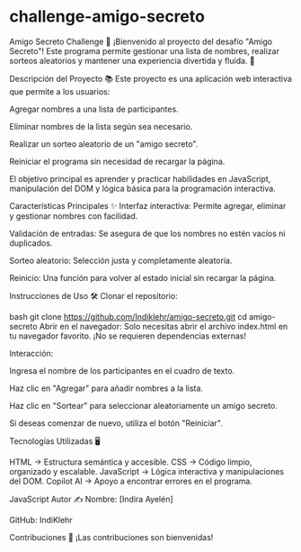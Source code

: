 # challenge-amigo-secreto
Amigo Secreto Challenge 🎁
¡Bienvenido al proyecto del desafío "Amigo Secreto"! Este programa permite gestionar una lista de nombres, realizar sorteos aleatorios y mantener una experiencia divertida y fluida. 🥳

Descripción del Proyecto 📚
Este proyecto es una aplicación web interactiva que permite a los usuarios:

Agregar nombres a una lista de participantes.

Eliminar nombres de la lista según sea necesario.

Realizar un sorteo aleatorio de un "amigo secreto".

Reiniciar el programa sin necesidad de recargar la página.

El objetivo principal es aprender y practicar habilidades en JavaScript, manipulación del DOM y lógica básica para la programación interactiva.

Características Principales ✨
Interfaz interactiva: Permite agregar, eliminar y gestionar nombres con facilidad.

Validación de entradas: Se asegura de que los nombres no estén vacíos ni duplicados.

Sorteo aleatorio: Selección justa y completamente aleatoria.

Reinicio: Una función para volver al estado inicial sin recargar la página.

Instrucciones de Uso 🛠️
Clonar el repositorio:

bash
git clone https://github.com/Indiklehr/amigo-secreto.git
cd amigo-secreto
Abrir en el navegador: Solo necesitas abrir el archivo index.html en tu navegador favorito. ¡No se requieren dependencias externas!

Interacción:

Ingresa el nombre de los participantes en el cuadro de texto.

Haz clic en "Agregar" para añadir nombres a la lista.

Haz clic en "Sortear" para seleccionar aleatoriamente un amigo secreto.

Si deseas comenzar de nuevo, utiliza el botón "Reiniciar".

Tecnologías Utilizadas 🖥️

HTML → Estructura semántica y accesible.
CSS → Código limpio, organizado y escalable.
JavaScript → Lógica interactiva y manipulaciones del DOM.
Copilot AI → Apoyo a encontrar errores en el programa.

JavaScript
Autor ✍️
Nombre: [Indira Ayelén]

GitHub: IndiKlehr

Contribuciones 🤝
¡Las contribuciones son bienvenidas!
